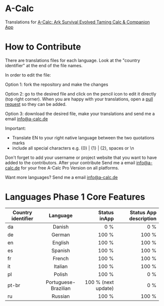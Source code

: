 # A-Calc
Translations for [A-Calc: Ark Survival Evolved Taming Calc &amp; Companion App](http://www.a-calc.de)

# How to Contribute
There are translations files for each language. Look at the "country identifier" at the end of the file names.


In order to edit the file:

Option 1: fork the repository and make the changes

Option 2: go to the desired file and click on the pencil icon to edit it directly (top right corner).
When you are happy with your translations, open a [pull request](https://help.github.com/articles/using-pull-requests/) so they can be added.

Option 3: download the desired file, make your translations and send me a email info@a-calc.de

Important:
* Translate EN to your right native language between the two quotations marks
* include all special characters e.g. {0} | {1} | {2}, spaces or \n

Don't forget to add your username or project website that you want to have added to the contributors. After your contribute Send me a email info@a-calc.de for your free A-Calc Pro Version on all platforms. 

Want more languages? Send me a email info@a-calc.de


# Languages Phase 1 Core Features
| Country identifier  | Language           | Status inApp | Status App description  |
| ------------- |:-------------:| -----:| -----:|
| da      | Danish | 0 % | 0 % |
| de      | German | 100 % | 100 % |
| en      | English      |   100 % | 100 % |
| es | Spanish      |    100 % | 100 % |
| fr | French      |    100 % | 100 % |
| it | Italian      |    100 % | 100 % |
| pl | Polish      |    100 % | 0 % |
| pt-br | Portuguese-Brazilian      |    100 % (next update) | 0 % |
| ru | Russian      |    100 % | 100 % |

